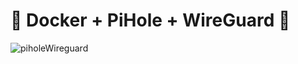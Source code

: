 # 🐳 Docker + PiHole + WireGuard 🐳

![piholeWireguard](https://user-images.githubusercontent.com/57062736/205506991-0758a87f-c009-4dac-bc47-927ab710cc2a.png)


